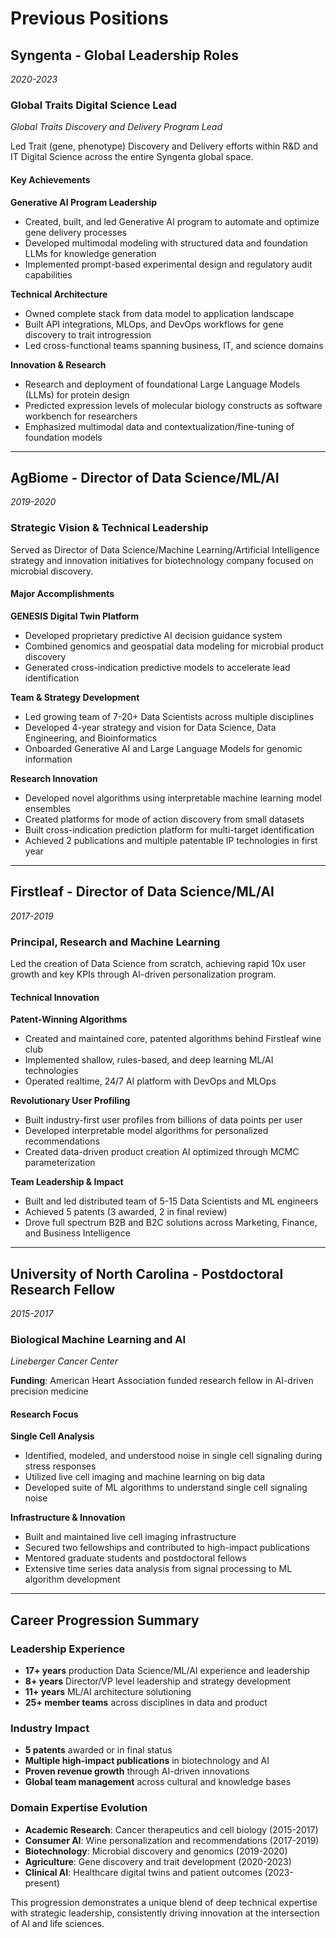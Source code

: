 # Previous Positions

## Syngenta - Global Leadership Roles
*2020-2023*

### Global Traits Digital Science Lead
*Global Traits Discovery and Delivery Program Lead*

Led Trait (gene, phenotype) Discovery and Delivery efforts within R&D and IT Digital Science across the entire Syngenta global space.

#### Key Achievements

**Generative AI Program Leadership**
- Created, built, and led Generative AI program to automate and optimize gene delivery processes
- Developed multimodal modeling with structured data and foundation LLMs for knowledge generation
- Implemented prompt-based experimental design and regulatory audit capabilities

**Technical Architecture**
- Owned complete stack from data model to application landscape
- Built API integrations, MLOps, and DevOps workflows for gene discovery to trait introgression
- Led cross-functional teams spanning business, IT, and science domains

**Innovation & Research**
- Research and deployment of foundational Large Language Models (LLMs) for protein design
- Predicted expression levels of molecular biology constructs as software workbench for researchers
- Emphasized multimodal data and contextualization/fine-tuning of foundation models

---

## AgBiome - Director of Data Science/ML/AI
*2019-2020*

### Strategic Vision & Technical Leadership

Served as Director of Data Science/Machine Learning/Artificial Intelligence strategy and innovation initiatives for biotechnology company focused on microbial discovery.

#### Major Accomplishments

**GENESIS Digital Twin Platform**
- Developed proprietary predictive AI decision guidance system
- Combined genomics and geospatial data modeling for microbial product discovery
- Generated cross-indication predictive models to accelerate lead identification

**Team & Strategy Development**
- Led growing team of 7-20+ Data Scientists across multiple disciplines
- Developed 4-year strategy and vision for Data Science, Data Engineering, and Bioinformatics
- Onboarded Generative AI and Large Language Models for genomic information

**Research Innovation**
- Developed novel algorithms using interpretable machine learning model ensembles
- Created platforms for mode of action discovery from small datasets
- Built cross-indication prediction platform for multi-target identification
- Achieved 2 publications and multiple patentable IP technologies in first year

---

## Firstleaf - Director of Data Science/ML/AI
*2017-2019*

### Principal, Research and Machine Learning

Led the creation of Data Science from scratch, achieving rapid 10x user growth and key KPIs through AI-driven personalization program.

#### Technical Innovation

**Patent-Winning Algorithms**
- Created and maintained core, patented algorithms behind Firstleaf wine club
- Implemented shallow, rules-based, and deep learning ML/AI technologies
- Operated realtime, 24/7 AI platform with DevOps and MLOps

**Revolutionary User Profiling**
- Built industry-first user profiles from billions of data points per user
- Developed interpretable model algorithms for personalized recommendations
- Created data-driven product creation AI optimized through MCMC parameterization

**Team Leadership & Impact**
- Built and led distributed team of 5-15 Data Scientists and ML engineers
- Achieved 5 patents (3 awarded, 2 in final review)
- Drove full spectrum B2B and B2C solutions across Marketing, Finance, and Business Intelligence

---

## University of North Carolina - Postdoctoral Research Fellow
*2015-2017*

### Biological Machine Learning and AI
*Lineberger Cancer Center*

**Funding**: American Heart Association funded research fellow in AI-driven precision medicine

#### Research Focus

**Single Cell Analysis**
- Identified, modeled, and understood noise in single cell signaling during stress responses
- Utilized live cell imaging and machine learning on big data
- Developed suite of ML algorithms to understand single cell signaling noise

**Infrastructure & Innovation**
- Built and maintained live cell imaging infrastructure
- Secured two fellowships and contributed to high-impact publications
- Mentored graduate students and postdoctoral fellows
- Extensive time series data analysis from signal processing to ML algorithm development

---

## Career Progression Summary

### Leadership Experience
- **17+ years** production Data Science/ML/AI experience and leadership
- **8+ years** Director/VP level leadership and strategy development
- **11+ years** ML/AI architecture solutioning
- **25+ member teams** across disciplines in data and product

### Industry Impact
- **5 patents** awarded or in final status
- **Multiple high-impact publications** in biotechnology and AI
- **Proven revenue growth** through AI-driven innovations
- **Global team management** across cultural and knowledge bases

### Domain Expertise Evolution
- **Academic Research**: Cancer therapeutics and cell biology (2015-2017)
- **Consumer AI**: Wine personalization and recommendations (2017-2019)
- **Biotechnology**: Microbial discovery and genomics (2019-2020)
- **Agriculture**: Gene discovery and trait development (2020-2023)
- **Clinical AI**: Healthcare digital twins and patient outcomes (2023-present)

This progression demonstrates a unique blend of deep technical expertise with strategic leadership, consistently driving innovation at the intersection of AI and life sciences.
